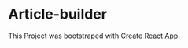 # Article-builder

This Project was bootstraped with [Create React App](https://github.com/facebookincubator/create-react-app).
